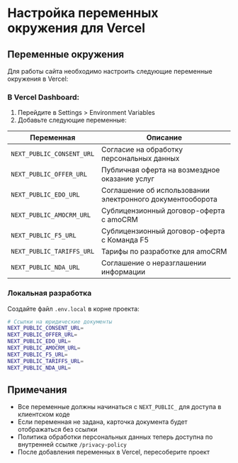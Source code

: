 # Настройка переменных окружения для Vercel

## Переменные окружения

Для работы сайта необходимо настроить следующие переменные окружения в Vercel:

### В Vercel Dashboard:
1. Перейдите в Settings > Environment Variables
2. Добавьте следующие переменные:

| Переменная | Описание |
|------------|----------|
| `NEXT_PUBLIC_CONSENT_URL` | Согласие на обработку персональных данных |
| `NEXT_PUBLIC_OFFER_URL` | Публичная оферта на возмездное оказание услуг |
| `NEXT_PUBLIC_EDO_URL` | Соглашение об использовании электронного документооборота |
| `NEXT_PUBLIC_AMOCRM_URL` | Сублицензионный договор-оферта с amoCRM |
| `NEXT_PUBLIC_F5_URL` | Сублицензионный договор-оферта с Команда F5 |
| `NEXT_PUBLIC_TARIFFS_URL` | Тарифы по разработке для amoCRM |
| `NEXT_PUBLIC_NDA_URL` | Соглашение о неразглашении информации |

### Локальная разработка

Создайте файл `.env.local` в корне проекта:

```bash
# Ссылки на юридические документы
NEXT_PUBLIC_CONSENT_URL=
NEXT_PUBLIC_OFFER_URL=
NEXT_PUBLIC_EDO_URL=
NEXT_PUBLIC_AMOCRM_URL=
NEXT_PUBLIC_F5_URL=
NEXT_PUBLIC_TARIFFS_URL=
NEXT_PUBLIC_NDA_URL=
```

## Примечания

- Все переменные должны начинаться с `NEXT_PUBLIC_` для доступа в клиентском коде
- Если переменная не задана, карточка документа будет отображаться без ссылки
- Политика обработки персональных данных теперь доступна по внутренней ссылке `/privacy-policy`
- После добавления переменных в Vercel, пересоберите проект
